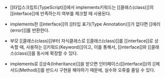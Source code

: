 - [[타입스크립트(TypeScript)]]에서 implements키워드는 [[클래스(class)]]의 [[interface]]에 만족하는지 여부를 체크할 때 사용된다.
- implements한 [[interface]]의 [[타입 표기(Type Annotation)]]가 없다면 [[에러(error)]]를 반환한다.

- 부모 [[클래스(class)]]부터 자식클래스로 [[클래스(class)]]를 [[interface]]로 상속할 때, 사용하는 [[키워드(Keyword)]]이고, 이를 통해서, [[interface]]와 [[클래스(class)]]를 동시에 확장할 수 있다.

- implements로 [[상속(Inheritance)]]을 받으면 인터페이스([[interface]])의 [[메서드(Method)]]를 반드시 구현을 해야하기 때문에, 실수와 오류를 줄일 수 있다.

